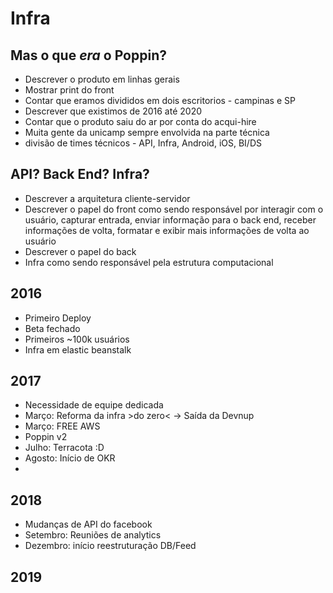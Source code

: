# Infra

## Mas o que _era_ o Poppin?

* Descrever o produto em linhas gerais
* Mostrar print do front
* Contar que eramos divididos em dois escritorios - campinas e SP
* Descrever que existimos de 2016 até 2020
* Contar que o produto saiu do ar por conta do acqui-hire
* Muita gente da unicamp sempre envolvida na parte técnica
* divisão de times técnicos - API, Infra, Android, iOS, BI/DS

## API? Back End? Infra?

* Descrever a arquitetura cliente-servidor
* Descrever o papel do front como sendo responsável por interagir com o usuário,
  capturar entrada, enviar informação para o back end, receber informações de
  volta, formatar e exibir mais informações de volta ao usuário
* Descrever o papel do back
* Infra como sendo responsável pela estrutura computacional

## 2016

* Primeiro Deploy
* Beta fechado
* Primeiros ~100k usuários
* Infra em elastic beanstalk

## 2017

* Necessidade de equipe dedicada
* Março: Reforma da infra >do zero< -> Saída da Devnup
* Março: FREE AWS
* Poppin v2
* Julho: Terracota :D
* Agosto: Início de OKR
*
## 2018

* Mudanças de API do facebook
* Setembro: Reuniões de analytics
* Dezembro: início reestruturação DB/Feed


## 2019
